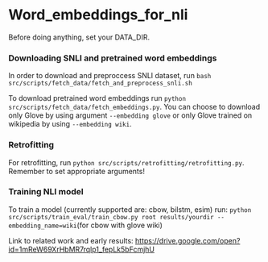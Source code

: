 # Word_embeddings_for_nli

Before doing anything, set your DATA_DIR.

### Downloading SNLI and pretrained word embeddings
In order to download and preproccess SNLI dataset, run `bash src/scripts/fetch_data/fetch_and_preprocess_snli.sh`

To download pretrained word embeddings run `python src/scripts/fetch_data/fetch_embeddings.py`. You can choose to download only Glove by using argument `--embedding glove` or only Glove trained on wikipedia by using `--embedding wiki`.

### Retrofitting
For retrofitting, run `python src/scripts/retrofitting/retrofitting.py`. Remember to set appropriate arguments!

### Training NLI model

To train a model (currently supported are: cbow, bilstm, esim) run: `python src/scripts/train_eval/train_cbow.py root results/yourdir --embedding_name=wiki`(for cbow with glove wiki)



Link to related work and early results:
https://drive.google.com/open?id=1mReW69XrHbMR7rqlp1_fepLk5bFcmjhU
